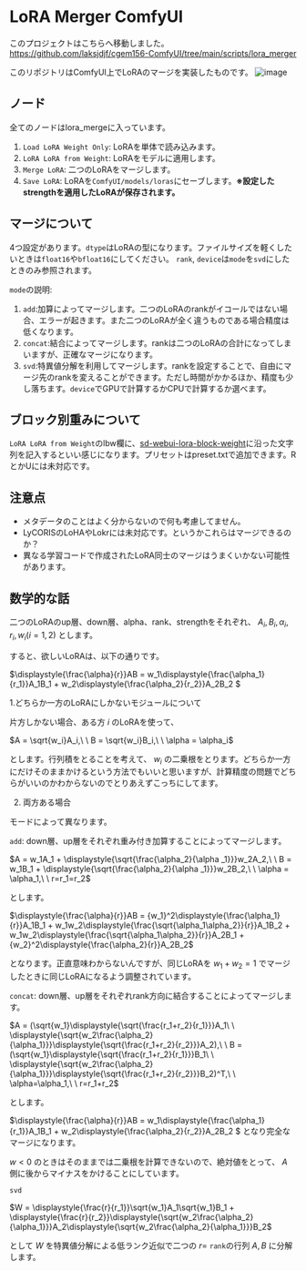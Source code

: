 # LoRA Merger ComfyUI
このプロジェクトはこちらへ移動しました。
https://github.com/laksjdjf/cgem156-ComfyUI/tree/main/scripts/lora_merger

このリポジトリはComfyUI上でLoRAのマージを実装したものです。
![image](https://github.com/laksjdjf/LoRA-Merger-ComfyUI/assets/22386664/37081875-0572-477c-be3b-c128b3e31859)



## ノード
全てのノードはlora_mergeに入っています。

1. `Load LoRA Weight Only`: LoRAを単体で読み込みます。
2. `LoRA LoRA from Weight`: LoRAをモデルに適用します。
3. `Merge LoRA`: 二つのLoRAをマージします。
4. `Save LoRA`: LoRAを`ComfyUI/models/loras`にセーブします。**※設定したstrengthを適用したLoRAが保存されます。**

## マージについて
4つ設定があります。`dtype`はLoRAの型になります。ファイルサイズを軽くしたいときは`float16`や`bfloat16`にしてください。
`rank`, `device`は`mode`を`svd`にしたときのみ参照されます。

`mode`の説明:
1. `add`:加算によってマージします。二つのLoRAのrankがイコールではない場合、エラーが起きます。また二つのLoRAが全く違うものである場合精度は低くなります。
2. `concat`:結合によってマージします。rankは二つのLoRAの合計になってしまいますが、正確なマージになります。
3. `svd`:特異値分解を利用してマージします。rankを設定することで、自由にマージ先のrankを変えることができます。ただし時間がかかるほか、精度も少し落ちます。`device`でGPUで計算するかCPUで計算するか選べます。

## ブロック別重みについて
`LoRA LoRA from Weight`のlbw欄に、[sd-webui-lora-block-weight](https://github.com/hako-mikan/sd-webui-lora-block-weight)に沿った文字列を記入するといい感じになります。プリセットはpreset.txtで追加できます。RとかUには未対応です。

## 注意点
+ メタデータのことはよく分からないので何も考慮してません。
+ LyCORISのLoHAやLokrには未対応です。というかこれらはマージできるのか？
+ 異なる学習コードで作成されたLoRA同士のマージはうまくいかない可能性があります。

## 数学的な話
二つのLoRAのup層、down層、alpha、rank、strengthをそれぞれ、 $A_i, B_i, \alpha_i, r_i, w_i (i = 1,2)$ とします。

すると、欲しいLoRAは、以下の通りです。

$\displaystyle{\frac{\alpha}{r}}AB =  w_1\displaystyle{\frac{\alpha_1}{r_1}}A_1B_1 + w_2\displaystyle{\frac{\alpha_2}{r_2}}A_2B_2 $

1.どちらか一方のLoRAにしかないモジュールについて

片方しかない場合、ある方 $i$ のLoRAを使って、

$A = \sqrt{w_i}A_i,\ \ B =  \sqrt{w_i}B_i,\ \ \alpha = \alpha_i$

とします。行列積をとることを考えて、 $w_i$ の二乗根をとります。どちらか一方にだけそのままかけるという方法でもいいと思いますが、計算精度の問題でどちらがいいのかわからないのでとりあえずこっちにしてます。

2. 両方ある場合

モードによって異なります。

`add`:
down層、up層をそれぞれ重み付き加算することによってマージします。

 $A = w_1A_1 + \displaystyle{\sqrt{\frac{\alpha_2}{\alpha _1}}}w_2A_2,\ \ B = w_1B_1 + \displaystyle{\sqrt{\frac{\alpha_2}{\alpha _1}}}w_2B_2,\ \ \alpha = \alpha_1,\ \ r=r_1=r_2$

 とします。

$\displaystyle{\frac{\alpha}{r}}AB = {w_1}^2\displaystyle{\frac{\alpha_1}{r}}A_1B_1  + w_1w_2\displaystyle{\frac{\sqrt{\alpha_1\alpha_2}}{r}}A_1B_2 + w_1w_2\displaystyle{\frac{\sqrt{\alpha_1\alpha_2}}{r}}A_2B_1 + {w_2}^2\displaystyle{\frac{\alpha_2}{r}}A_2B_2$ 

 となります。正直意味わからないんですが、同じLoRAを $w_1+w_2=1$ でマージしたときに同じLoRAになるよう調整されています。

 `concat`:
down層、up層をそれぞれrank方向に結合することによってマージします。

$A = (\sqrt{w_1}\displaystyle{\sqrt{\frac{r_1+r_2}{r_1}}}A_1\ \ \displaystyle{\sqrt{w_2\frac{\alpha_2}{\alpha_1}}}\displaystyle{\sqrt{\frac{r_1+r_2}{r_2}}}A_2),\ \ B = (\sqrt{w_1}\displaystyle{\sqrt{\frac{r_1+r_2}{r_1}}}B_1\ \ \displaystyle{\sqrt{w_2\frac{\alpha_2}{\alpha_1}}}\displaystyle{\sqrt{\frac{r_1+r_2}{r_2}}}B_2)^T,\ \ \alpha=\alpha_1,\ \ r=r_1+r_2$

とします。

$\displaystyle{\frac{\alpha}{r}}AB =  w_1\displaystyle{\frac{\alpha_1}{r_1}}A_1B_1 + w_2\displaystyle{\frac{\alpha_2}{r_2}}A_2B_2 $
となり完全なマージになります。

$w < 0$ のときはそのままでは二乗根を計算できないので、絶対値をとって、 $A$ 側に後からマイナスをかけることにしています。

`svd`

 $W = \displaystyle{\frac{r}{r_1}}\sqrt{w_1}A_1\sqrt{w_1}B_1 + \displaystyle{\frac{r}{r_2}}\displaystyle{\sqrt{w_2\frac{\alpha_2}{\alpha_1}}}A_2\displaystyle{\sqrt{w_2\frac{\alpha_2}{\alpha_1}}}B_2$

 として $W$ を特異値分解による低ランク近似で二つの $r=$ `rank`の行列 $A,B$ に分解します。

 

